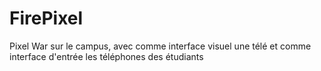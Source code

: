 # FirePixel

Pixel War sur le campus, avec comme interface visuel une télé et comme interface d'entrée les téléphones des étudiants
